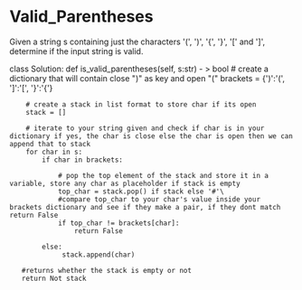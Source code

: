 # Valid_Parentheses
Given a string s containing just the characters '(', ')', '{', '}', '[' and ']', determine if the input string is valid.

class Solution:
    def is_valid_parentheses(self, s:str) - > bool
        # create a dictionary that will contain close ")" as key and open "(" 
        brackets = {')':'(', ']':'[', '}':'{'}
        
        # create a stack in list format to store char if its open 
        stack = []
        
        # iterate to your string given and check if char is in your dictionary if yes, the char is close else the char is open then we can append that to stack
        for char in s:
            if char in brackets:
                
                # pop the top element of the stack and store it in a variable, store any char as placeholder if stack is empty
                top_char = stack.pop() if stack else '#'\
                #compare top_char to your char's value inside your brackets dictionary and see if they make a pair, if they dont match return False
                if top_char != brackets[char]:
                    return False
                
            else:
                 stack.append(char)
                 
       #returns whether the stack is empty or not
       return Not stack 
